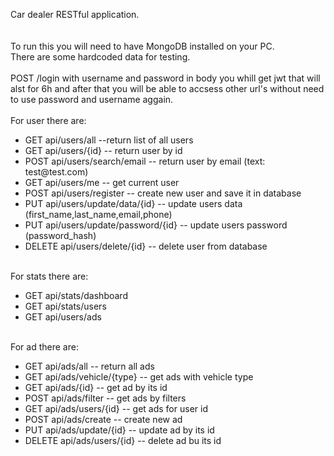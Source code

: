 Car dealer RESTful application.</br>
</br></br>
To run this you will need to have MongoDB installed on your PC.</br>
There are some hardcoded data for testing.</br>
</br>
POST /login with username and password in body you whill get jwt that will alst for 6h and after that you will be able to accsess other url's without need to use password and username aggain.</br>
</br>
For user there are:</br>
  <ul>
  <li>GET api/users/all --return list of all users</br></li>
  <li>GET api/users/{id} -- return user by id</br>
  <li>POST api/users/search/email -- return user by email (text: test@test.com)</br>
  <li>GET api/users/me -- get current user</br>
  <li>POST api/users/register -- create new user and save it in database </br>
  <li>PUT api/users/update/data/{id} -- update users data (first_name,last_name,email,phone)</br>
  <li>PUT api/users/update/password/{id} -- update users password (password_hash)</br>
  <li>DELETE api/users/delete/{id} -- delete user from database</br></ul>
  </br>
For stats there are:</br>
  <ul><li>GET api/stats/dashboard</br>
  <li>GET api/stats/users</br>
  <li>GET api/users/ads</br></ul>
  </br>
For ad there are:</br>
  <ul><li>GET api/ads/all -- return all ads</br>
  <li>GET api/ads/vehicle/{type} -- get ads with vehicle type</br>
  <li>GET api/ads/{id} -- get ad by its id</br>
  <li>POST api/ads/filter -- get ads by filters</br>
  <li>GET api/ads/users/{id} -- get ads for user id</br>
  <li>POST api/ads/create -- create new ad</br>
  <li>PUT api/ads/update/{id} -- update ad by its id</br>
  <li>DELETE api/ads/users/{id} -- delete ad bu its id</br></ul>
